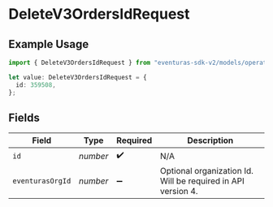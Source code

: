 # DeleteV3OrdersIdRequest

## Example Usage

```typescript
import { DeleteV3OrdersIdRequest } from "eventuras-sdk-v2/models/operations";

let value: DeleteV3OrdersIdRequest = {
  id: 359508,
};
```

## Fields

| Field                                                        | Type                                                         | Required                                                     | Description                                                  |
| ------------------------------------------------------------ | ------------------------------------------------------------ | ------------------------------------------------------------ | ------------------------------------------------------------ |
| `id`                                                         | *number*                                                     | :heavy_check_mark:                                           | N/A                                                          |
| `eventurasOrgId`                                             | *number*                                                     | :heavy_minus_sign:                                           | Optional organization Id. Will be required in API version 4. |